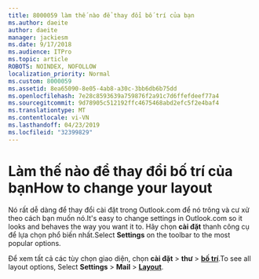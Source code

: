 ```yaml
---
title: 8000059 làm thế nào để thay đổi bố trí của bạn
ms.author: daeite
author: daeite
manager: jackiesm
ms.date: 9/17/2018
ms.audience: ITPro
ms.topic: article
ROBOTS: NOINDEX, NOFOLLOW
localization_priority: Normal
ms.custom: 8000059
ms.assetid: 8ea65090-8e05-4ab8-a30c-3bb6db6b75dd
ms.openlocfilehash: 7e28c8593639a759876f2a91c7d6ffefdeef77a4
ms.sourcegitcommit: 9d78905c512192ffc4675468abd2efc5f2e4baf4
ms.translationtype: MT
ms.contentlocale: vi-VN
ms.lasthandoff: 04/23/2019
ms.locfileid: "32399829"
---
```

# <a name="how-to-change-your-layout"></a><span data-ttu-id="0edd6-102">Làm thế nào để thay đổi bố trí của bạn</span><span class="sxs-lookup"><span data-stu-id="0edd6-102">How to change your layout</span></span>

<span data-ttu-id="0edd6-103">Nó rất dễ dàng để thay đổi cài đặt trong Outlook.com để nó trông và cư xử theo cách bạn muốn nó.</span><span class="sxs-lookup"><span data-stu-id="0edd6-103">It's easy to change settings in Outlook.com so it looks and behaves the way you want it to.</span></span> <span data-ttu-id="0edd6-104">Hãy chọn **cài đặt** thanh công cụ để lựa chọn phổ biến nhất.</span><span class="sxs-lookup"><span data-stu-id="0edd6-104">Select **Settings** on the toolbar to the most popular options.</span></span> 

<span data-ttu-id="0edd6-105">Để xem tất cả các tùy chọn giao diện, chọn **cài đặt** > **thư** > [**bố trí**](https://outlook.live.com/mail/options/mail/layout).</span><span class="sxs-lookup"><span data-stu-id="0edd6-105">To see all layout options, Select **Settings** > **Mail** > [**Layout**](https://outlook.live.com/mail/options/mail/layout).</span></span> 
  

